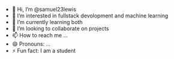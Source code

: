 - 👋 Hi, I’m @samuel23lewis
- 👀 I’m interested in fullstack devolopment and machine learning
- 🌱 I’m currently learning both
- 💞️ I’m looking to collaborate on projects
- 📫 How to reach me ...
- 😄 Pronouns: ...
- ⚡ Fun fact: I am a student

<!---
samuel23lewis/samuel23lewis is a ✨ special ✨ repository because its `README.md` (this file) appears on your GitHub profile.
You can click the Preview link to take a look at your changes.
--->
